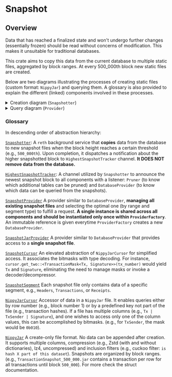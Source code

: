 # Snapshot

## Overview

Data that has reached a finalized state and won't undergo further changes (essentially frozen) should be read without concerns of modification. This makes it unsuitable for traditional databases.

This crate aims to copy this data from the current database to multiple static files, aggregated by block ranges. At every 500_000th block new static files are created.

Below are two diagrams illustrating the processes of creating static files (custom format: `NippyJar`) and querying them. A glossary is also provided to explain the different (linked) components involved in these processes.

<details>
  <summary>Creation diagram (<code>Snapshotter</code>)</summary>

```mermaid
graph TD;
    I("BLOCK_HEIGHT % 500_000 == 0")--triggers-->SP(Snapshotter)
    SP --> |triggers| SH["create_snapshot(block_range, SnapshotSegment::Headers)"]
    SP --> |triggers| ST["create_snapshot(block_range, SnapshotSegment::Transactions)"]
    SP --> |triggers| SR["create_snapshot(block_range, SnapshotSegment::Receipts)"]
    SH --> CS["create_snapshot::&lt; T &gt;(DatabaseCursor)"]
    ST --> CS
    SR --> CS
    CS --> |create| IF(NippyJar::InclusionFilters)
    CS -- iterates --> DC(DatabaseCursor) -->HN{HasNext} 
    HN --> |true| NJC(NippyJar::Compression)
    NJC --store--> NJ
    HN --> |false| NJ 
    IF --store--> NJ(NippyJar)
    NJ --freeze--> F(File)
    F--"on success"--> SP1(Snapshotter)
    SP1 --"sends BLOCK_HEIGHT"--> HST(HighestSnapshotTracker)
    HST --"read by"-->Pruner
    HST --"read by"-->DatabaseProvider
    HST --"read by"-->SnapsotProvider
    HST --"read by"-->ProviderFactory

```
</details>


<details>
  <summary>Query diagram (<code>Provider</code>)</summary>

```mermaid
graph TD;
    RPC-->P
    P("Provider::header(block_number)")-->PF(ProviderFactory)
    PF--shares-->SP1("Arc(SnapshotProvider)")
    SP1--shares-->PD(DatabaseProvider)
    PF--creates-->PD
    PD--check `HighestSnapshotTracker`-->PD
    PD-->DC1{block_number <br> > <br> highest snapshot block}
    DC1 --> |true| PD1("DatabaseProvider::header(block_number)")
    DC1 --> |false| ASP("SnapshotProvider::header(block_number)")
    PD1 --> MDBX
    ASP --find correct jar and creates--> JP("SnapshotJarProvider::header(block_number)")
    JP --"creates"-->SC(SnapshotCursor)
    SC --".get_one&lt; HeaderMask&lt; Header  &gt; &gt;(number)"--->NJC("NippyJarCursor")
    NJC--".row_by_number(row_index, mask)"-->NJ[NippyJar]
    NJ--"&[u8]"-->NJC
    NJC--"&[u8]"-->SC
    SC--"Header"--> JP
    JP--"Header"--> ASP
```
</details>


### Glossary
In descending order of abstraction hierarchy:

[`Snapshotter`](../../crates/snapshot/src/snapshotter.rs#L20): A `reth` background service that **copies** data from the database to new snapshot files when the block height reaches a certain threshold (e.g., `500_000th`). Upon completion, it dispatches a notification about the higher snapshotted block to `HighestSnapshotTracker` channel. **It DOES NOT remove data from the database.**

[`HighestSnapshotTracker`](../../crates/snapshot/src/snapshotter.rs#L22): A channel utilized by `Snapshotter` to announce the newest snapshot block to all components with a listener: `Pruner` (to know which additional tables can be pruned) and `DatabaseProvider`  (to know which data can be queried from the snapshots).

[`SnapshotProvider`](../../crates/storage/provider/src/providers/snapshot/manager.rs#L15) A provider similar to `DatabaseProvider`, **managing all existing snapshot files** and selecting the optimal one (by range and segment type) to fulfill a request. **A single instance is shared across all components and should be instantiated only once within `ProviderFactory`**. An immutable reference is given everytime `ProviderFactory` creates a new `DatabaseProvider`.

[`SnapshotJarProvider`](../../crates/storage/provider/src/providers/snapshot/jar.rs#L42) A provider similar to `DatabaseProvider` that provides access to a **single snapshot file**.

[`SnapshotCursor`](../../crates/storage/db/src/snapshot/cursor.rs#L12) An elevated abstraction of `NippyJarCursor` for simplified access. It associates the bitmasks with type decoding. For instance, `cursor.get_two::<TransactionMask<Tx, Signature>>(tx_number)` would yield `Tx` and `Signature`, eliminating the need to manage masks or invoke a decoder/decompressor.

[`SnapshotSegment`](../../crates/primitives/src/snapshot/segment.rs#L10) Each snapshot file only contains data of a specific segment, e.g., `Headers`, `Transactions`, or `Receipts`.

[`NippyJarCursor`](../../crates/storage/nippy-jar/src/cursor.rs#L12) Accessor of data in a `NippyJar` file. It enables queries either by row number (e.g., block number 1) or by a predefined key not part of the file (e.g., transaction hashes). If a file has multiple columns (e.g., `Tx | TxSender | Signature`), and one wishes to access only one of the column values, this can be accomplished by bitmasks. (e.g., for `TxSender`, the mask would be `0b010`).

[`NippyJar`](../../crates/storage/nippy-jar/src/lib.rs#57) A create-only file format. No data can be appended after creation. It supports multiple columns, compression (e.g., Zstd (with and without dictionaries), lz4, uncompressed) and inclusion filters (e.g., cuckoo filter: `is hash X part of this dataset`). Snapshots are organized by block ranges. (e.g., `TransactionSnapshot_500_000.jar` contains a transaction per row for all transactions until block `500_000`). For more check the struct documentation.
